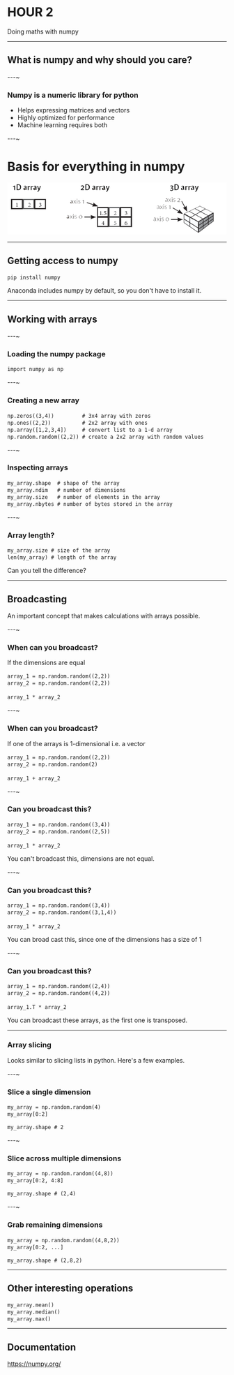 # HOUR 2

Doing maths with numpy

---

## What is numpy and why should you care?

---~

### Numpy is a numeric library for python

- Helps expressing matrices and vectors <!-- .element: class="fragment" -->
- Highly optimized for performance <!-- .element: class="fragment" -->
- Machine learning requires both <!-- .element: class="fragment" -->

---~

# Basis for everything in numpy 

<img src="media/numpy-arrays.png" class="plain">

---

## Getting access to numpy

```
pip install numpy
```

Anaconda includes numpy by default, so you don't have to install it.

---

## Working with arrays

---~

### Loading the numpy package

```
import numpy as np
```

---~

### Creating a new array

```
np.zeros((3,4))         # 3x4 array with zeros
np.ones((2,2))          # 2x2 array with ones
np.array([1,2,3,4])     # convert list to a 1-d array
np.random.random((2,2)) # create a 2x2 array with random values
```

---~

### Inspecting arrays

```
my_array.shape  # shape of the array
my_array.ndim   # number of dimensions
my_array.size   # number of elements in the array
my_array.nbytes # number of bytes stored in the array
```

---~

### Array length?

```
my_array.size # size of the array
len(my_array) # length of the array
```

Can you tell the difference?

---

## Broadcasting

An important concept that makes calculations with arrays possible.

---~

### When can you broadcast?

If the dimensions are equal

```
array_1 = np.random.random((2,2))
array_2 = np.random.random((2,2))

array_1 * array_2
```

---~

### When can you broadcast?

If one of the arrays is 1-dimensional i.e. a vector

```
array_1 = np.random.random((2,2))
array_2 = np.random.random(2)

array_1 + array_2
```

---~

### Can you broadcast this?

```
array_1 = np.random.random((3,4))
array_2 = np.random.random((2,5))

array_1 * array_2
```

You can't broadcast this, dimensions are not equal. <!-- .element: class="fragment" -->

---~

### Can you broadcast this?

```
array_1 = np.random.random((3,4))
array_2 = np.random.random((3,1,4))

array_1 * array_2
```

You can broad cast this, since one of the dimensions has a size of 1 <!-- .element: class="fragment" -->

---~

### Can you broadcast this?

```
array_1 = np.random.random((2,4))
array_2 = np.random.random((4,2))

array_1.T * array_2
```

You can broadcast these arrays, as the first one is transposed. <!-- .element: class="fragment" -->

---

### Array slicing

Looks similar to slicing lists in python.
Here's a few examples.

---~

### Slice a single dimension

```
my_array = np.random.random(4)
my_array[0:2]
```

```
my_array.shape # 2
```
<!-- .element: class="fragment" -->

---~

### Slice across multiple dimensions

```
my_array = np.random.random((4,8))
my_array[0:2, 4:8]
```

```
my_array.shape # (2,4)
```
<!-- .element: class="fragment" -->

---~

### Grab remaining dimensions

```
my_array = np.random.random((4,8,2))
my_array[0:2, ...]
```

```
my_array.shape # (2,8,2)
```
<!-- .element: class="fragment" -->

---

## Other interesting operations

```
my_array.mean()
my_array.median()
my_array.max()
```

---

## Documentation

https://numpy.org/